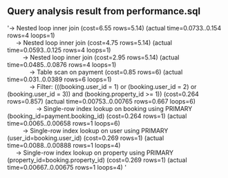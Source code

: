 ## Query analysis result from performance.sql

'-> Nested loop inner join (cost=6.55 rows=5.14) (actual time=0.0733..0.154 rows=4 loops=1) <br>
&nbsp;&nbsp;&nbsp;&nbsp;
-> Nested loop inner join (cost=4.75 rows=5.14) (actual time=0.0593..0.125 rows=4 loops=1) <br>
&nbsp;&nbsp;&nbsp;&nbsp;&nbsp;&nbsp;&nbsp;&nbsp;
-> Nested loop inner join (cost=2.95 rows=5.14) (actual time=0.0485..0.0876 rows=4 loops=1) <br>
&nbsp;&nbsp;&nbsp;&nbsp;&nbsp;&nbsp;&nbsp;&nbsp;&nbsp;&nbsp;&nbsp;&nbsp;
-> Table scan on payment (cost=0.85 rows=6) (actual time=0.031..0.0389 rows=6 loops=1) <br>
&nbsp;&nbsp;&nbsp;&nbsp;&nbsp;&nbsp;&nbsp;&nbsp;&nbsp;&nbsp;&nbsp;&nbsp;
-> Filter: (((booking.user_id = 1) or (booking.user_id = 2) or (booking.user_id = 3)) and (booking.property_id >= 1)) (cost=0.264 rows=0.857) (actual time=0.00753..0.00765 rows=0.667 loops=6) <br>
&nbsp;&nbsp;&nbsp;&nbsp;&nbsp;&nbsp;&nbsp;&nbsp;&nbsp;&nbsp;&nbsp;&nbsp;&nbsp;&nbsp;&nbsp;&nbsp;
-> Single-row index lookup on booking using PRIMARY (booking_id=payment.booking_id) (cost=0.264 rows=1) (actual time=0.0065..0.00658 rows=1 loops=6) <br>
&nbsp;&nbsp;&nbsp;&nbsp;&nbsp;&nbsp;&nbsp;&nbsp;
-> Single-row index lookup on user using PRIMARY (user_id=booking.user_id) (cost=0.269 rows=1) (actual time=0.0088..0.00888 rows=1 loops=4) <br>
&nbsp;&nbsp;&nbsp;&nbsp;
-> Single-row index lookup on property using PRIMARY (property_id=booking.property_id) (cost=0.269 rows=1) (actual time=0.00667..0.00675 rows=1 loops=4)
'
